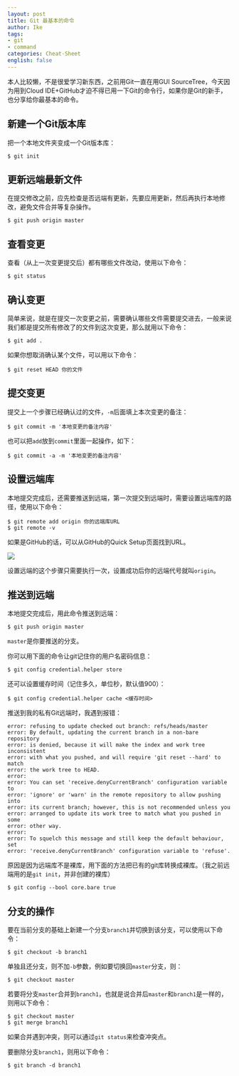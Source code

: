 ```yaml
---
layout: post
title: Git 最基本的命令
author: Ike
tags:
- git
- command
categories: Cheat-Sheet
english: false
---
```


本人比较懒，不是很爱学习新东西，之前用Git一直在用GUI SourceTree，今天因为用到Cloud IDE+GitHub才迫不得已用一下Git的命令行，如果你是Git的新手，也分享给你最基本的命令。

## 新建一个Git版本库

把一个本地文件夹变成一个Git版本库：

```shell
$ git init
```
## 更新远端最新文件

在提交修改之前，应先检查是否远端有更新，先要应用更新，然后再执行本地修改，避免文件合并等复杂操作。

```shell
$ git push origin master
```

## 查看变更

查看（从上一次变更提交后）都有哪些文件改动，使用以下命令：

```shell
$ git status
```

## 确认变更

简单来说，就是在提交一次变更之前，需要确认哪些文件需要提交进去，一般来说我们都是提交所有修改了的文件到这次变更，那么就用以下命令：

```shell
$ git add .
```

如果你想取消确认某个文件，可以用以下命令：

```shell
$ git reset HEAD 你的文件
```
## 提交变更

提交上一个步骤已经确认过的文件，``-m``后面填上本次变更的备注：

```shell
$ git commit -m '本地变更的备注内容'
```

也可以把``add``放到``commit``里面一起操作，如下：


```shell
$ git commit -a -m '本地变更的备注内容'
```

## 设置远端库

本地提交完成后，还需要推送到远端，第一次提交到远端时，需要设置远端库的路径，使用以下命令：

```shell
$ git remote add origin 你的远端库URL
$ git remote -v
```

如果是GitHub的话，可以从GitHub的Quick Setup页面找到URL。

![](https://help.github.com/assets/images/help/repository/copy-remote-repository-url-quick-setup.png)

设置远端的这个步骤只需要执行一次，设置成功后你的远端代号就叫``origin``。

## 推送到远端

本地提交完成后，用此命令推送到远端：

```shell
$ git push origin master
```
``master``是你要推送的分支。

你可以用下面的命令让git记住你的用户名密码信息：

```shell
$ git config credential.helper store
```

还可以设置缓存时间（记住多久，单位秒，默认值900）：

```shell
$ git config credential.helper cache <缓存时间>
```

推送到我的私有Git远端时，我遇到报错：

```shell
error: refusing to update checked out branch: refs/heads/master
error: By default, updating the current branch in a non-bare repository
error: is denied, because it will make the index and work tree inconsistent
error: with what you pushed, and will require 'git reset --hard' to match
error: the work tree to HEAD.
error: 
error: You can set 'receive.denyCurrentBranch' configuration variable to
error: 'ignore' or 'warn' in the remote repository to allow pushing into
error: its current branch; however, this is not recommended unless you
error: arranged to update its work tree to match what you pushed in some
error: other way.
error: 
error: To squelch this message and still keep the default behaviour, set
error: 'receive.denyCurrentBranch' configuration variable to 'refuse'.
```

原因是因为远端库不是裸库，用下面的方法把已有的git库转换成裸库。（我之前远端用的是``git init``，并非创建的裸库）

```shell
$ git config --bool core.bare true
```

## 分支的操作

要在当前分支的基础上新建一个分支``branch1``并切换到该分支，可以使用以下命令：

```shell
$ git checkout -b branch1
```

单独且还分支，则不加``-b``参数，例如要切换回``master``分支，则：

```shell
$ git checkout master
```

若要将分支``master``合并到``branch1``，也就是说合并后``master``和``branch1``是一样的，则用以下命令：

```shell
$ git checkout master
$ git merge branch1
```
如果合并遇到冲突，则可以通过``git status``来检查冲突点。


要删除分支``branch1``，则用以下命令：

```shell
$ git branch -d branch1
```

